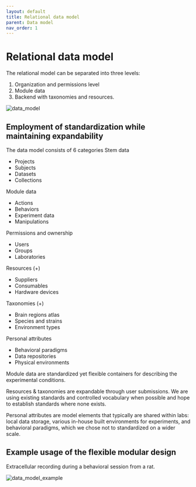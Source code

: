 ```yaml
---
layout: default
title: Relational data model
parent: Data model
nav_order: 1
---
```

# Relational data model
The relational model can be separated into three levels:
1. Organization and permissions level
2. Module data
3. Backend with taxonomies and resources.

![data_model](https://petersenpeter.github.io/brainstem_support/assets/images/data_model.png)

## Employment of standardization while maintaining expandability
The data model consists of 6 categories
Stem data
- Projects
- Subjects
- Datasets 
- Collections

Module data
- Actions
- Behaviors
- Experiment data
- Manipulations

Permissions and ownership
- Users
- Groups
- Laboratories

Resources (+)
- Suppliers
- Consumables
- Hardware devices

Taxonomies (+)
- Brain regions atlas
- Species and strains
- Environment types

Personal attributes
- Behavioral paradigms
- Data repositories
- Physical environments

Module data are standardized yet flexible containers for describing the experimental conditions. 

Resources & taxonomies are expandable through user submissions. We are using existing standards and controlled vocabulary when possible and hope to establish standards where none exists.

Personal attributes are model elements that typically are shared within labs: local data storage, various in-house built environments for experiments, and behavioral paradigms, which we chose not to standardized on a wider scale.


## Example usage of the flexible modular design
Extracellular recording during a behavioral session from a rat. 

![data_model_example](https://petersenpeter.github.io/brainstem_support/assets/images/data_model_example.png)
